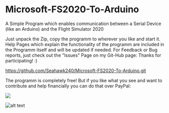 # Microsoft-FS2020-To-Arduino
A Simple Program which enables communication between a Serial Device (like an Arduino) and the Flight Simulator 2020

Just unpack the Zip, copy the programm to wherever you like and start it. Help Pages which explain the functionality of the programm 
are included in the Programm itself and will be updated if needed. For Feedback or Bug reports, just check out the "Issues" Page on my Git-Hub page:
Thanks for participating! :)

https://github.com/Seahawk240/Microsoft-FS2020-To-Arduino.git


The programm is completely free! But if you like what you see and want to contribute and help financially you can do that over PayPal:


[![](https://www.paypalobjects.com/en_US/i/btn/btn_donateCC_LG.gif)](https://www.paypal.com/donate?hosted_button_id=393N836S9BLX4)


![alt text](https://repository-images.githubusercontent.com/319487168/5b37f180-441f-11eb-9a90-4941d7a58d07)
